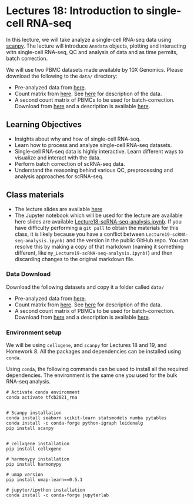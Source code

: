 # Lectures 18: Introduction to single-cell RNA-seq

In this lecture, we will take analyze a single-cell RNA-seq data using [scanpy](https://scanpy.readthedocs.io/en/stable/). The lecture will introduce `Anndata` objects, plotting and interacting witn single-cell RNA-seq, QC and analysis of data and as time permits, batch correction. 

We will use two PBMC datasets made available by 10X Genomics. Please download the following to the `data/` directory:
- Pre-analyzed data from [here](https://drive.google.com/file/d/1haywzdKgexv0Mm5KMDfJMVjI0PLaSy5b/view?usp=sharing). 
- Count matrix from  [here](https://cf.10xgenomics.com/samples/cell-exp/3.0.0/pbmc_10k_protein_v3/pbmc_10k_protein_v3_filtered_feature_bc_matrix.h5). See [here](https://support.10xgenomics.com/single-cell-gene-expression/datasets/3.0.0/pbmc_10k_protein_v3) for description of the data.
- A second count matrix of PBMCs to be used for batch-correction. Download from [here](https://cf.10xgenomics.com/samples/cell-exp/6.1.0/10k_PBMC_3p_nextgem_Chromium_X/10k_PBMC_3p_nextgem_Chromium_X_filtered_feature_bc_matrix.h5) and a description is available [here](https://cf.10xgenomics.com/samples/cell-exp/6.1.0/10k_PBMC_3p_nextgem_Chromium_X/10k_PBMC_3p_nextgem_Chromium_X_web_summary.html).


## Learning Objectives 
- Insights about why and how of single-cell RNA-seq.
- Learn how to process and analyze single-cell RNA-seq datasets. 
- Single-cell RNA-seq data is highly interactive. Learn different ways to visualize and interact with the data.
- Perform batch correction of scRNA-seq data.
- Understand the reasoning behind various QC, preprocessing and analysis approaches for scRNA-seq. 

## Class materials
- The lecture slides are available [here](Lecture18_singlecell_RNAseq_slides.pdf)
- The Jupyter notebook which will be used for the lecture are available here slides are available [Lecture18-scRNA-seq-analysis.ipynb](Lecture18-scRNA-seq-analysis.ipynb). If you have difficulty performing a `git pull` to obtain the materials for this class, it is likely because you have a conflict between `Lecture19-scRNA-seq-analysis.ipynb)` and the version in the public GitHub repo. You can resolve this by making a copy of that markdown (naming it something different, like `my_Lecture19-scRNA-seq-analysis.ipynb)`) and then discarding changes to the original markdown file. 

### Data Download
Download the following datasets and copy it a folder called `data/`
- Pre-analyzed data from [here](https://drive.google.com/file/d/1haywzdKgexv0Mm5KMDfJMVjI0PLaSy5b/view?usp=sharing). 
- Count matrix from  [here](https://cf.10xgenomics.com/samples/cell-exp/3.0.0/pbmc_10k_protein_v3/pbmc_10k_protein_v3_filtered_feature_bc_matrix.h5). See [here](https://support.10xgenomics.com/single-cell-gene-expression/datasets/3.0.0/pbmc_10k_protein_v3) for description of the data.
- A second count matrix of PBMCs to be used for batch-correction. Download from [here](https://cf.10xgenomics.com/samples/cell-exp/6.1.0/10k_PBMC_3p_nextgem_Chromium_X/10k_PBMC_3p_nextgem_Chromium_X_filtered_feature_bc_matrix.h5) and a description is available [here](https://cf.10xgenomics.com/samples/cell-exp/6.1.0/10k_PBMC_3p_nextgem_Chromium_X/10k_PBMC_3p_nextgem_Chromium_X_web_summary.html).

### Environment setup
We will be using `cellxgene`, and `scanpy` for Lectures 18 and 19, and Homework 8. All the packages and dependencies can be installed using `conda`.

Using `conda`, the following commands can be used to install all the required dependencies. The environment is the same one you used for the bulk RNA-seq analysis.
```
# Activate conda environment
conda activate tfcb2021_rna


# Scanpy installation 
conda install seaborn scikit-learn statsmodels numba pytables
conda install -c conda-forge python-igraph leidenalg
pip install scanpy


# cellxgene installation 
pip install cellxgene

# harmonypy installation
pip install harmonypy

# umap version
pip install umap-learn==0.5.1

# jupyter/ipython installation 
conda install -c conda-forge jupyterlab

```
